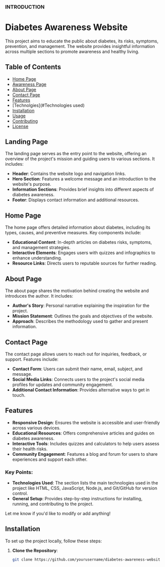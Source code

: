 ### INTRODUCTION
# Diabetes Awareness Website
This project aims to educate the public about diabetes, its risks, symptoms, prevention, and management. The website provides insightful information across multiple sections to promote awareness and healthy living.
## Table of Contents
- [Home Page](#home-page)
- [Awareness Page](#awareness-page)
- [About Page](#about-page)
- [Contact Page](#contact-page)
- [Features](#features)
- [Technolgies](#Technologies used)
- [Installation](#installation)
- [Usage](#usage)
- [Contributing](#contributing)
- [License](#license)
## Landing Page
The landing page serves as the entry point to the website, offering an overview of the project's mission and guiding users to various sections. It includes:
- **Header**: Contains the website logo and navigation links.
- **Hero Section**: Features a welcome message and an introduction to the website's purpose.
- **Information Sections**: Provides brief insights into different aspects of diabetes awareness.
- **Footer**: Displays contact information and additional resources.
## Home Page
The home page offers detailed information about diabetes, including its types, causes, and preventive measures. Key components include:
- **Educational Content**: In-depth articles on diabetes risks, symptoms, and management strategies.
- **Interactive Elements**: Engages users with quizzes and infographics to enhance understanding.
- **Resource Links**: Directs users to reputable sources for further reading.
## About Page
The about page shares the motivation behind creating the website and introduces the author. It includes:
- **Author's Story**: Personal narrative explaining the inspiration for the project.
- **Mission Statement**: Outlines the goals and objectives of the website.
- **Approach**: Describes the methodology used to gather and present information.
## Contact Page
The contact page allows users to reach out for inquiries, feedback, or support. Features include:
- **Contact Form**: Users can submit their name, email, subject, and message.
- **Social Media Links**: Connects users to the project's social media profiles for updates and community engagement.
- **Additional Contact Information**: Provides alternative ways to get in touch.
## Features
- **Responsive Design**: Ensures the website is accessible and user-friendly across various devices.
- **Educational Resources**: Offers comprehensive articles and guides on diabetes awareness.
- **Interactive Tools**: Includes quizzes and calculators to help users assess their health risks.
- **Community Engagement**: Features a blog and forum for users to share experiences and support each other.
### Key Points:
- **Technologies Used**: The section lists the main technologies used in the project like HTML, CSS, JavaScript, Node.js, and Git/GitHub for version control.
- **General Setup**: Provides step-by-step instructions for installing, running, and contributing to the project.

Let me know if you'd like to modify or add anything!

## Installation
To set up the project locally, follow these steps:
1. **Clone the Repository**:
   ```bash
   git clone https://github.com/yourusername/diabetes-awareness-website.git